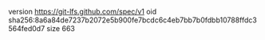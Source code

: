 version https://git-lfs.github.com/spec/v1
oid sha256:8a6a84de7237b2072e5b900fe7bcdc6c4eb7bb7b0fdbb10788ffdc3564fed0d7
size 663
